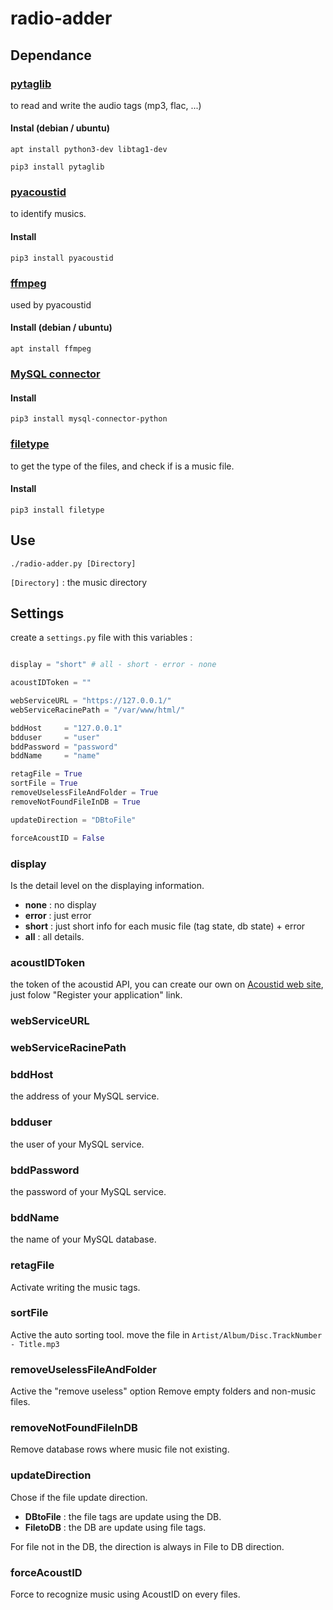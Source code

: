 # radio-adder

## Dependance

### [pytaglib](https://pypi.org/project/pytaglib/)

to read and write the audio tags (mp3, flac, ...)

#### Instal (debian / ubuntu)

`apt install python3-dev libtag1-dev`

`pip3 install pytaglib`

### [pyacoustid](https://pypi.org/project/pyacoustid/)

to identify musics.

#### Install

`pip3 install pyacoustid`

### [ffmpeg](https://ffmpeg.org/)

used by pyacoustid

#### Install (debian / ubuntu)

`apt install ffmpeg`

### [MySQL connector](https://dev.mysql.com/doc/connector-python/en/connector-python-installation-binary.html)

#### Install

`pip3 install mysql-connector-python`

### [filetype](https://pypi.org/project/filetype/)

to get the type of the files, and check if is a music file.

#### Install

`pip3 install filetype`

## Use

`./radio-adder.py [Directory]`

`[Directory]` : the music directory

## Settings

create a `settings.py` file with this variables :

```python

display = "short" # all - short - error - none

acoustIDToken = ""

webServiceURL = "https://127.0.0.1/"
webServiceRacinePath = "/var/www/html/"

bddHost 	= "127.0.0.1"
bdduser 	= "user"
bddPassword = "password"
bddName 	= "name"

retagFile = True
sortFile = True
removeUselessFileAndFolder = True
removeNotFoundFileInDB = True

updateDirection = "DBtoFile"

forceAcoustID = False

```

### display

Is the detail level on the displaying information.

- **none** : no display
- **error** : just error
- **short** : just short info for each music file (tag state, db state) + error
- **all** : all details.

### acoustIDToken

the token of the acoustid API, you can create our own on [Acoustid web site](https://acoustid.org/), just folow "Register your application" link.

### webServiceURL

### webServiceRacinePath

### bddHost

the address of your MySQL service.

### bdduser

the user of your MySQL service.

### bddPassword

the password of your MySQL service.

### bddName

the name of your MySQL database.

### retagFile

Activate writing the music tags.

### sortFile

Active the auto sorting tool.
move the file in `Artist/Album/Disc.TrackNumber - Title.mp3`

### removeUselessFileAndFolder

Active the "remove useless" option
Remove empty folders and non-music files.

### removeNotFoundFileInDB

Remove database rows where music file not existing.

### updateDirection

Chose if the file update direction.

- **DBtoFile** : the file tags are update using the DB.
- **FiletoDB** : the DB are update using file tags.

For file not in the DB, the direction is always in File to DB direction.

### forceAcoustID

Force to recognize music using AcoustID on every files.
